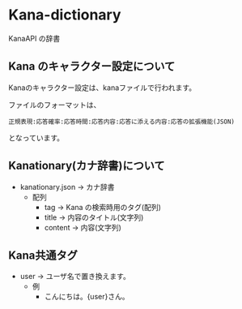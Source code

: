# Kana-dictionary

KanaAPI の辞書

## Kana のキャラクター設定について
Kanaのキャラクター設定は、kanaファイルで行われます。

ファイルのフォーマットは、

```
正規表現:応答確率:応答時間:応答内容:応答に添える内容:応答の拡張機能(JSON)
```

となっています。

## Kanationary(カナ辞書)について

- kanationary.json → カナ辞書
  - 配列
    - tag → Kana の検索時用のタグ(配列)
    - title → 内容のタイトル(文字列)
    - content → 内容(文字列)

## Kana共通タグ

- user → ユーザ名で置き換えます。
  - 例
    - こんにちは。{user}さん。
